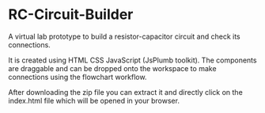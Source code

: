 # RC-Circuit-Builder
A virtual lab prototype to build a resistor-capacitor circuit and check its connections.

It is created using HTML CSS JavaScript (JsPlumb toolkit). The components are draggable and can be dropped onto the workspace to make connections using the flowchart workflow.

After downloading the zip file you can extract it and directly click on the index.html file which will be opened in your browser.